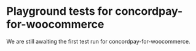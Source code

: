 # Playground tests for concordpay-for-woocommerce
We are still awaiting the first test run for concordpay-for-woocommerce.
